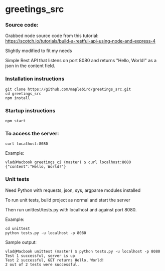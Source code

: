 # greetings_src


### Source code: 

Grabbed node source code from this tutorial:
https://scotch.io/tutorials/build-a-restful-api-using-node-and-express-4

Slightly modified to fit my needs

Simple Rest API that listens on port 8080 and returns "Hello, World!" as a json in the content field.
 
### Installation instructions

```
git clone https://github.com/maplebird/greetings_src.git
cd greetings_src
npm install
```

### Startup instructions

```
npm start
```

### To access the server:

```
curl localhost:8080
```

Example:

```
vlad@Macbook greetings_ci (master) $ curl localhost:8080
{"content":"Hello, World!"}
```

### Unit tests

Need Python with requests, json, sys, argparse modules installed

To run unit tests, build project as normal and start the server

Then run unittest/tests.py with localhost and against port 8080.

Example:

```
cd unittest
python tests.py -u localhost -p 8080

```

Sample output:

```
vlad@Macbook unittest (master) $ python tests.py -u localhost -p 8080
Test 1 successful, server is up
Test 2 successful, GET returns Hello, World!
2 out of 2 tests were successful.
```

